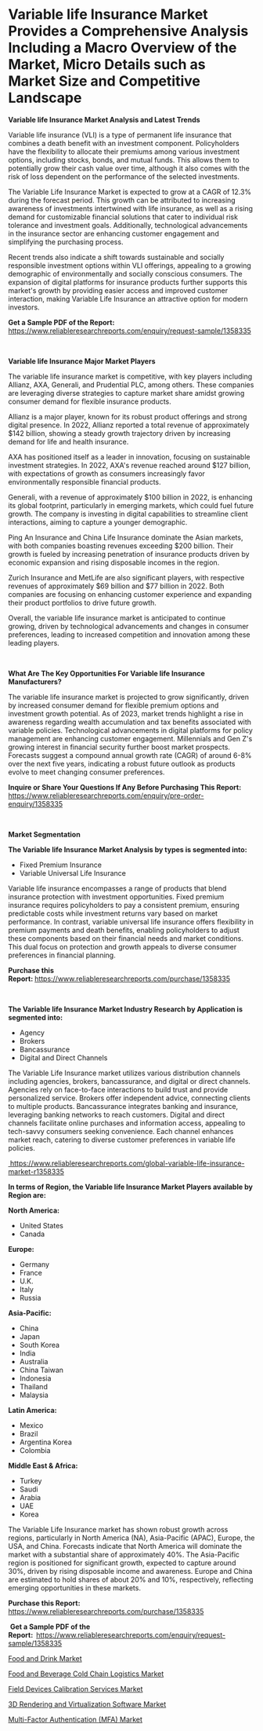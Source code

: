 <p><h1>Variable life Insurance Market Provides a Comprehensive Analysis Including a Macro Overview of the Market, Micro Details such as Market Size and Competitive Landscape</h1></p><p><strong>Variable life Insurance Market Analysis and Latest Trends</strong></p>
<p><p>Variable life insurance (VLI) is a type of permanent life insurance that combines a death benefit with an investment component. Policyholders have the flexibility to allocate their premiums among various investment options, including stocks, bonds, and mutual funds. This allows them to potentially grow their cash value over time, although it also comes with the risk of loss dependent on the performance of the selected investments.</p><p>The Variable Life Insurance Market is expected to grow at a CAGR of 12.3% during the forecast period. This growth can be attributed to increasing awareness of investments intertwined with life insurance, as well as a rising demand for customizable financial solutions that cater to individual risk tolerance and investment goals. Additionally, technological advancements in the insurance sector are enhancing customer engagement and simplifying the purchasing process. </p><p>Recent trends also indicate a shift towards sustainable and socially responsible investment options within VLI offerings, appealing to a growing demographic of environmentally and socially conscious consumers. The expansion of digital platforms for insurance products further supports this market's growth by providing easier access and improved customer interaction, making Variable Life Insurance an attractive option for modern investors.</p></p>
<p><strong>Get a Sample PDF of the Report:&nbsp;</strong> <a href="https://www.reliableresearchreports.com/enquiry/request-sample/1358335?utm_campaign=16&utm_medium=2&utm_source=Github&utm_content=ia&utm_term=09032025&utm_id=variable-life-insurance">https://www.reliableresearchreports.com/enquiry/request-sample/1358335</a></p>
<p>&nbsp;</p>
<p><strong>Variable life Insurance Major Market Players</strong></p>
<p><p>The variable life insurance market is competitive, with key players including Allianz, AXA, Generali, and Prudential PLC, among others. These companies are leveraging diverse strategies to capture market share amidst growing consumer demand for flexible insurance products.</p><p>Allianz is a major player, known for its robust product offerings and strong digital presence. In 2022, Allianz reported a total revenue of approximately $142 billion, showing a steady growth trajectory driven by increasing demand for life and health insurance.</p><p>AXA has positioned itself as a leader in innovation, focusing on sustainable investment strategies. In 2022, AXA's revenue reached around $127 billion, with expectations of growth as consumers increasingly favor environmentally responsible financial products.</p><p>Generali, with a revenue of approximately $100 billion in 2022, is enhancing its global footprint, particularly in emerging markets, which could fuel future growth. The company is investing in digital capabilities to streamline client interactions, aiming to capture a younger demographic.</p><p>Ping An Insurance and China Life Insurance dominate the Asian markets, with both companies boasting revenues exceeding $200 billion. Their growth is fueled by increasing penetration of insurance products driven by economic expansion and rising disposable incomes in the region.</p><p>Zurich Insurance and MetLife are also significant players, with respective revenues of approximately $69 billion and $77 billion in 2022. Both companies are focusing on enhancing customer experience and expanding their product portfolios to drive future growth.</p><p>Overall, the variable life insurance market is anticipated to continue growing, driven by technological advancements and changes in consumer preferences, leading to increased competition and innovation among these leading players.</p></p>
<p>&nbsp;</p>
<p><strong>What Are The Key Opportunities For Variable life Insurance Manufacturers?</strong></p>
<p><p>The variable life insurance market is projected to grow significantly, driven by increased consumer demand for flexible premium options and investment growth potential. As of 2023, market trends highlight a rise in awareness regarding wealth accumulation and tax benefits associated with variable policies. Technological advancements in digital platforms for policy management are enhancing customer engagement. Millennials and Gen Z's growing interest in financial security further boost market prospects. Forecasts suggest a compound annual growth rate (CAGR) of around 6-8% over the next five years, indicating a robust future outlook as products evolve to meet changing consumer preferences.</p></p>
<p><strong>Inquire or Share Your Questions If Any Before Purchasing This Report:</strong> <a href="https://www.reliableresearchreports.com/enquiry/pre-order-enquiry/1358335?utm_campaign=16&utm_medium=2&utm_source=Github&utm_content=ia&utm_term=09032025&utm_id=variable-life-insurance">https://www.reliableresearchreports.com/enquiry/pre-order-enquiry/1358335</a></p>
<p>&nbsp;</p>
<p><strong>Market Segmentation</strong></p>
<p><strong>The Variable life Insurance Market Analysis by types is segmented into:</strong></p>
<p><ul><li>Fixed Premium Insurance</li><li>Variable Universal Life Insurance</li></ul></p>
<p><p>Variable life insurance encompasses a range of products that blend insurance protection with investment opportunities. Fixed premium insurance requires policyholders to pay a consistent premium, ensuring predictable costs while investment returns vary based on market performance. In contrast, variable universal life insurance offers flexibility in premium payments and death benefits, enabling policyholders to adjust these components based on their financial needs and market conditions. This dual focus on protection and growth appeals to diverse consumer preferences in financial planning.</p></p>
<p><strong>Purchase this Report:&nbsp;</strong><a href="https://www.reliableresearchreports.com/purchase/1358335?utm_campaign=16&utm_medium=2&utm_source=Github&utm_content=ia&utm_term=09032025&utm_id=variable-life-insurance">https://www.reliableresearchreports.com/purchase/1358335</a></p>
<p>&nbsp;</p>
<p><strong>The Variable life Insurance Market Industry Research by Application is segmented into:</strong></p>
<p><ul><li>Agency</li><li>Brokers</li><li>Bancassurance</li><li>Digital and Direct Channels</li></ul></p>
<p><p>The Variable Life Insurance market utilizes various distribution channels including agencies, brokers, bancassurance, and digital or direct channels. Agencies rely on face-to-face interactions to build trust and provide personalized service. Brokers offer independent advice, connecting clients to multiple products. Bancassurance integrates banking and insurance, leveraging banking networks to reach customers. Digital and direct channels facilitate online purchases and information access, appealing to tech-savvy consumers seeking convenience. Each channel enhances market reach, catering to diverse customer preferences in variable life policies.</p></p>
<p><a href="https://www.reliableresearchreports.com/global-variable-life-insurance-market-r1358335?utm_campaign=16&utm_medium=2&utm_source=Github&utm_content=ia&utm_term=09032025&utm_id=variable-life-insurance">&nbsp;https://www.reliableresearchreports.com/global-variable-life-insurance-market-r1358335</a></p>
<p><strong>In terms of Region, the Variable life Insurance Market Players available by Region are:</strong></p>
<p>
    <p> <strong> North America: </strong>
        <ul>
            <li>United States</li>
            <li>Canada</li>
        </ul>
        </p> 
    <p> <strong> Europe: </strong>
        <ul>
            <li>Germany</li>
            <li>France</li>
            <li>U.K.</li>
            <li>Italy</li>
            <li>Russia</li>
        </ul>
        </p> 
    <p> <strong> Asia-Pacific: </strong>
        <ul>
            <li>China</li>
            <li>Japan</li>
            <li>South Korea</li>
            <li>India</li>
            <li>Australia</li>
            <li>China Taiwan</li>
            <li>Indonesia</li>
            <li>Thailand</li>
            <li>Malaysia</li>
        </ul>
        </p> 
    <p> <strong> Latin America: </strong>
        <ul>
            <li>Mexico</li>
            <li>Brazil</li>
            <li>Argentina Korea</li>
            <li>Colombia</li>
        </ul>
        </p> 
    <p> <strong> Middle East & Africa: </strong>
        <ul>
            <li>Turkey</li>
            <li>Saudi</li>
            <li>Arabia</li>
            <li>UAE</li>
            <li>Korea</li>
        </ul>
    </p>
    </p>
<p><p>The Variable Life Insurance market has shown robust growth across regions, particularly in North America (NA), Asia-Pacific (APAC), Europe, the USA, and China. Forecasts indicate that North America will dominate the market with a substantial share of approximately 40%. The Asia-Pacific region is positioned for significant growth, expected to capture around 30%, driven by rising disposable income and awareness. Europe and China are estimated to hold shares of about 20% and 10%, respectively, reflecting emerging opportunities in these markets.</p></p>
<p><strong>Purchase this Report: </strong><a href="https://www.reliableresearchreports.com/purchase/1358335?utm_campaign=16&utm_medium=2&utm_source=Github&utm_content=ia&utm_term=09032025&utm_id=variable-life-insurance">https://www.reliableresearchreports.com/purchase/1358335</a></p>
<p>&nbsp;<strong>Get a Sample PDF of the Report:&nbsp;&nbsp;</strong><a href="https://www.reliableresearchreports.com/enquiry/request-sample/1358335?utm_campaign=16&utm_medium=2&utm_source=Github&utm_content=ia&utm_term=09032025&utm_id=variable-life-insurance">https://www.reliableresearchreports.com/enquiry/request-sample/1358335</a></p>
<p><strong></strong></p>
<p><p><a href="https://github.com/cachaskluwe/Market-Research-Report-List-1/blob/main/food-and-drink-market.md?utm_campaign=16&utm_medium=2&utm_source=Github&utm_content=ia&utm_term=09032025&utm_id=variable-life-insurance">Food and Drink Market</a></p><p><a href="https://github.com/lelkohydesyj/Market-Research-Report-List-1/blob/main/food-and-beverage-cold-chain-logistics-market.md?utm_campaign=16&utm_medium=2&utm_source=Github&utm_content=ia&utm_term=09032025&utm_id=variable-life-insurance">Food and Beverage Cold Chain Logistics Market</a></p><p><a href="https://github.com/thanenegenqa/Market-Research-Report-List-1/blob/main/field-devices-calibration-services-market.md?utm_campaign=16&utm_medium=2&utm_source=Github&utm_content=ia&utm_term=09032025&utm_id=variable-life-insurance">Field Devices Calibration Services Market</a></p><p><a href="https://github.com/jenevycachat/Market-Research-Report-List-1/blob/main/3d-rendering-and-virtualization-software-market.md?utm_campaign=16&utm_medium=2&utm_source=Github&utm_content=ia&utm_term=09032025&utm_id=variable-life-insurance">3D Rendering and Virtualization Software Market</a></p><p><a href="https://github.com/mehakmiamid1/Market-Research-Report-List-1/blob/main/multi-factor-authentication-mfa-market.md?utm_campaign=16&utm_medium=2&utm_source=Github&utm_content=ia&utm_term=09032025&utm_id=variable-life-insurance">Multi-Factor Authentication (MFA) Market</a></p></p>